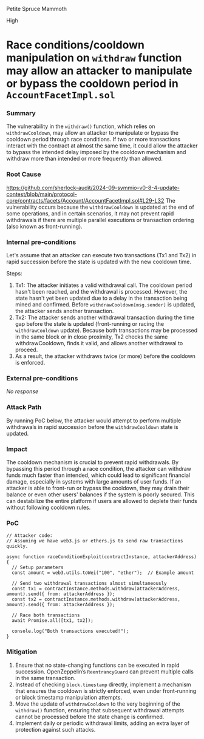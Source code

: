 Petite Spruce Mammoth

High

# Race conditions/cooldown manipulation on `withdraw` function may allow an attacker to manipulate or bypass the cooldown period in `AccountFacetImpl.sol`

### Summary

The vulnerability in the `withdraw()` function, which relies on `withdrawCooldown`, may allow an attacker to manipulate or bypass the cooldown period through race conditions. If two or more transactions interact with the contract at almost the same time, it could allow the attacker to bypass the intended delay imposed by the cooldown mechanism and withdraw more than intended or more frequently than allowed.

### Root Cause

https://github.com/sherlock-audit/2024-09-symmio-v0-8-4-update-contest/blob/main/protocol-core/contracts/facets/Account/AccountFacetImpl.sol#L29-L32
The vulnerability occurs because the `withdrawCooldown` is updated at the end of some operations, and in certain scenarios, it may not prevent rapid withdrawals if there are multiple parallel executions or transaction ordering (also known as front-running).

### Internal pre-conditions

Let's assume that an attacker can execute two transactions (Tx1 and Tx2) in rapid succession before the state is updated with the new cooldown time.

Steps:
1. Tx1: The attacker initiates a valid withdrawal call. The cooldown period hasn't been reached, and the withdrawal is processed. However, the state hasn't yet been updated due to a delay in the transaction being mined and confirmed.
Before `withdrawCooldown[msg.sender]` is updated, the attacker sends another transaction.
2. Tx2: The attacker sends another withdrawal transaction during the time gap before the state is updated (front-running or racing the `withdrawCooldown` update). Because both transactions may be processed in the same block or in close proximity, Tx2 checks the same withdrawCooldown, finds it valid, and allows another withdrawal to proceed.
3. As a result, the attacker withdraws twice (or more) before the cooldown is enforced.

### External pre-conditions

_No response_

### Attack Path

By running PoC below, the attacker would attempt to perform multiple withdrawals in rapid succession before the `withdrawCooldown` state is updated.

### Impact

The cooldown mechanism is crucial to prevent rapid withdrawals. By bypassing this period through a race condition, the attacker can withdraw funds much faster than intended, which could lead to significant financial damage, especially in systems with large amounts of user funds.
If an attacker is able to front-run or bypass the cooldown, they may drain their balance or even other users' balances if the system is poorly secured. This can destabilize the entire platform if users are allowed to deplete their funds without following cooldown rules.

### PoC

```solidity
// Attacker code:
// Assuming we have web3.js or ethers.js to send raw transactions quickly.

async function raceConditionExploit(contractInstance, attackerAddress) {
  // Setup parameters
  const amount = web3.utils.toWei("100", "ether");  // Example amount

  // Send two withdrawal transactions almost simultaneously
  const tx1 = contractInstance.methods.withdraw(attackerAddress, amount).send({ from: attackerAddress });
  const tx2 = contractInstance.methods.withdraw(attackerAddress, amount).send({ from: attackerAddress });

  // Race both transactions
  await Promise.all([tx1, tx2]);

  console.log("Both transactions executed!");
}
```

### Mitigation

1. Ensure that no state-changing functions can be executed in rapid succession. OpenZeppelin’s `ReentrancyGuard` can prevent multiple calls in the same transaction.
2. Instead of checking `block.timestamp` directly, implement a mechanism that ensures the cooldown is strictly enforced, even under front-running or block timestamp manipulation attempts.
3. Move the update of `withdrawCooldown` to the very beginning of the `withdraw()` function, ensuring that subsequent withdrawal attempts cannot be processed before the state change is confirmed.
4. Implement daily or periodic withdrawal limits, adding an extra layer of protection against such attacks.